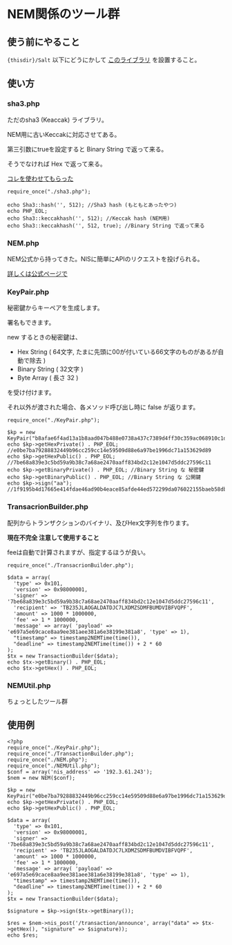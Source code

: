 ﻿# NEM関係のツール群

## 使う前にやること
`{thisdir}/Salt` 以下にどうにかして
[このライブラリ](https://github.com/devi/Salt) を設置すること。
## 使い方
### sha3.php
ただのsha3 (Keaccak) ライブラリ。

NEM用に古いKeccakに対応させてある。

第三引数にtrueを設定すると Binary String で返って来る。

そうでなければ Hex で返って来る。

[コレを使わせてもらった](https://github.com/0xbb/php-sha3)

```
require_once("./sha3.php");

echo Sha3::hash('', 512); //Sha3 hash (もともとあったやつ)
echo PHP_EOL;
echo Sha3::keccakhash('', 512); //Keccak hash (NEM用)
echo Sha3::keccakhash('', 512, true); //Binary String で返って来る
```

### NEM.php
NEM公式から持ってきた。NISに簡単にAPIのリクエストを投げられる。

[詳しくは公式ページで](https://github.com/NemProject/php2nem)
### KeyPair.php
秘密鍵からキーペアを生成します。

署名もできます。

new するときの秘密鍵は、

* Hex String ( 64文字, たまに先頭に00が付いている66文字のものがあるが自動で除去 )
* Binary String ( 32文字 )
* Byte Array ( 長さ 32 )

を受け付けます。

それ以外が渡された場合、各メソッド呼び出し時に false が返ります。
```
require_once("./KeyPair.php");

$kp = new KeyPair("b8afae6f4ad13a1b8aad047b488e0738a437c7389d4ff30c359ac068910c1d59");
echo $kp->getHexPrivate() . PHP_EOL; //e0be7ba79288832449b96cc259cc14e59509d88e6a97be1996dc71a153629d89
echo $kp->getHexPublic() . PHP_EOL; //7be68a839e3c5bd59a9b38c7a68ae2470aaff834bd2c12e1047d5ddc27596c11
echo $kp->getBinaryPrivate() . PHP_EOL; //Binary String な 秘密鍵
echo $kp->getBinaryPublic() . PHP_EOL; //Binary String な 公開鍵
echo $kp->sign("aa"); //1f9195b4d17665e414fdae46ad90b4eace85afde44ed572299da076022155baeb58db9afff27e7893d725798df798db3ff436b2a4e1974cb348eca4916e1210d

```

### TransacrionBuilder.php
配列からトランザクションのバイナリ、及びHex文字列を作ります。

**現在不完全 注意して使用すること**

feeは自動で計算されますが、指定するほうが良い。
```
require_once("./TransacrionBuilder.php");

$data = array(
  'type' => 0x101,
  'version' => 0x98000001,
  'signer' => '7be68a839e3c5bd59a9b38c7a68ae2470aaff834bd2c12e1047d5ddc27596c11',
  'recipient' => 'TB235JLAOGALDATDJC7LXDMZSDMFBUMDVIBFVQPF',
  'amount' => 1000 * 1000000,
  'fee' => 1 * 1000000,
  'message' => array( 'payload' => 'e697a5e69cace8aa9ee381aee381a6e38199e381a8', 'type' => 1),
  "timestamp" => timestamp2NEMTime(time()),
  "deadline" => timestamp2NEMTime(time()) + 2 * 60
);
$tx = new TransactionBuilder($data);
echo $tx->getBinary() . PHP_EOL;
echo $tx->getHex() . PHP_EOL;
```

### NEMUtil.php
ちょっとしたツール群

## 使用例
```
<?php
require_once("./KeyPair.php");
require_once("./TransactionBuilder.php");
require_once("./NEM.php");
require_once("./NEMUtil.php");
$conf = array('nis_address' => '192.3.61.243');
$nem = new NEM($conf);

$kp = new KeyPair("e0be7ba79288832449b96cc259cc14e59509d88e6a97be1996dc71a153629d89");
echo $kp->getHexPrivate() . PHP_EOL;
echo $kp->getHexPublic() . PHP_EOL;

$data = array(
  'type' => 0x101,
  'version' => 0x98000001,
  'signer' => '7be68a839e3c5bd59a9b38c7a68ae2470aaff834bd2c12e1047d5ddc27596c11',
  'recipient' => 'TB235JLAOGALDATDJC7LXDMZSDMFBUMDVIBFVQPF',
  'amount' => 1000 * 1000000,
  'fee' => 1 * 1000000,
  'message' => array( 'payload' => 'e697a5e69cace8aa9ee381aee381a6e38199e381a8', 'type' => 1),
  "timestamp" => timestamp2NEMTime(time()),
  "deadline" => timestamp2NEMTime(time()) + 2 * 60
);
$tx = new TransactionBuilder($data);

$signature = $kp->sign($tx->getBinary());

$res = $nem->nis_post('/transaction/announce', array("data" => $tx->getHex(), "signature" => $signature));
echo $res;
```
